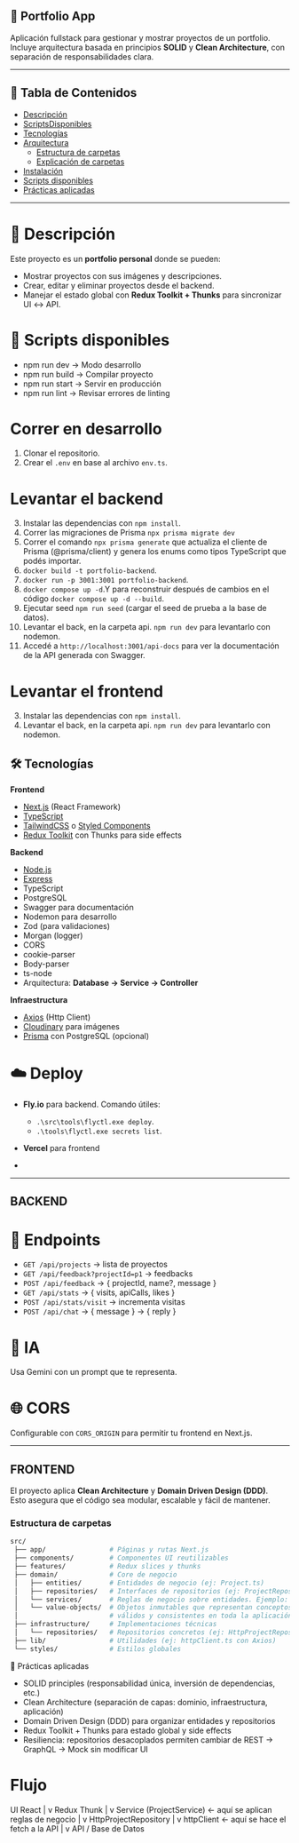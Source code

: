 ## 🚀 Portfolio App

Aplicación fullstack para gestionar y mostrar proyectos de un portfolio.  
Incluye arquitectura basada en principios **SOLID** y **Clean Architecture**, con separación de responsabilidades clara.

---

## 📖 Tabla de Contenidos
- [Descripción](#-descripción)
- [ScriptsDisponibles](#-scriptsDisponibles)
- [Tecnologías](#-tecnologías)
- [Arquitectura](#-arquitectura)
  - [Estructura de carpetas](#estructura-de-carpetas)
  - [Explicación de carpetas](#explicación-de-carpetas)
- [Instalación](#-instalación)
- [Scripts disponibles](#-scripts-disponibles)
- [Prácticas aplicadas](#-prácticas-aplicadas)

---

# 📌 Descripción
Este proyecto es un **portfolio personal** donde se pueden:
- Mostrar proyectos con sus imágenes y descripciones.
- Crear, editar y eliminar proyectos desde el backend.
- Manejar el estado global con **Redux Toolkit + Thunks** para sincronizar UI ↔ API.


# 📜 Scripts disponibles

- npm run dev → Modo desarrollo
- npm run build → Compilar proyecto
- npm run start → Servir en producción
- npm run lint → Revisar errores de linting

# Correr en desarrollo

1. Clonar el repositorio.
2. Crear el ```.env``` en base al archivo ```env.ts```.

# Levantar el backend
3. Instalar las dependencias con ``` npm install ```.
4. Correr las migraciones de Prisma ``` npx prisma migrate dev ```
5. Correr el comando ``` npx prisma generate ``` que actualiza el cliente de Prisma (@prisma/client) y genera los enums como tipos TypeScript que podés importar.
7. ```docker build -t portfolio-backend```.
8. ```docker run -p 3001:3001 portfolio-backend```.
9. ```docker compose up -d```.Y para reconstruir después de cambios en el código ```docker compose up -d --build```.
10. Ejecutar seed ``` npm run seed ``` (cargar el seed de prueba a la base de datos).
11. Levantar el back, en la carpeta api. ```npm run dev``` para levantarlo con nodemon.
12. Accedé a ```http://localhost:3001/api-docs``` para ver la documentación de la API generada con Swagger.

# Levantar el frontend
3. Instalar las dependencias con ``` npm install ```.
2. Levantar el back, en la carpeta api. ```npm run dev``` para levantarlo con nodemon.




## 🛠 Tecnologías
**Frontend**
- [Next.js](https://nextjs.org/) (React Framework)
- [TypeScript](https://www.typescriptlang.org/)
- [TailwindCSS](https://tailwindcss.com/) o [Styled Components](https://styled-components.com/)
- [Redux Toolkit](https://redux-toolkit.js.org/) con Thunks para side effects

**Backend**
- [Node.js](https://nodejs.org/)
- [Express](https://expressjs.com/)
- TypeScript
- PostgreSQL
- Swagger para documentación
- Nodemon para desarrollo
- Zod (para validaciones)
- Morgan (logger)
- CORS
- cookie-parser
- Body-parser
- ts-node
- Arquitectura: **Database → Service → Controller**

**Infraestructura**
- [Axios](https://axios-http.com/) (Http Client)
- [Cloudinary](https://cloudinary.com/) para imágenes
- [Prisma](https://www.prisma.io/) con PostgreSQL (opcional)



# ☁️ Deploy
- **Fly.io** para backend. Comando útiles:
   - ```.\src\tools\flyctl.exe deploy```.
   - ```.\tools\flyctl.exe secrets list```.
- **Vercel** para frontend


-
----------------------------------------------------------------------------------------------------------------

## BACKEND

# 🔌 Endpoints
- `GET /api/projects` → lista de proyectos
- `GET /api/feedback?projectId=p1` → feedbacks
- `POST /api/feedback` → { projectId, name?, message }
- `GET /api/stats` → { visits, apiCalls, likes }
- `POST /api/stats/visit` → incrementa visitas
- `POST /api/chat` → { message } → { reply }


# 🧠 IA
Usa Gemini con un prompt que te representa.


# 🌐 CORS
Configurable con `CORS_ORIGIN` para permitir tu frontend en Next.js.


----------------------------------------------------------------------------------------------------------------
## FRONTEND
El proyecto aplica **Clean Architecture** y **Domain Driven Design (DDD)**.  
Esto asegura que el código sea modular, escalable y fácil de mantener.

### Estructura de carpetas
```bash
src/
 ├── app/                # Páginas y rutas Next.js
 ├── components/         # Componentes UI reutilizables
 ├── features/           # Redux slices y thunks
 ├── domain/             # Core de negocio
 │   ├── entities/       # Entidades de negocio (ej: Project.ts)
 │   ├── repositories/   # Interfaces de repositorios (ej: ProjectRepository.ts)
 │   └── services/       # Reglas de negocio sobre entidades. Ejemplo: ProjectService valida que un proyecto tenga nombre antes de guardarlo.
 │   └── value-objects/  # Objetos inmutables que representan conceptos del dominio que tienen reglas propias. Garantizan que los datos sean     
 │                       # válidos y consistentes en toda la aplicación. Ej. En ProjectId nunca vas a tener un ID inválido.
 ├── infrastructure/     # Implementaciones técnicas
 │   └── repositories/   # Repositorios concretos (ej: HttpProjectRepository.ts)
 ├── lib/                # Utilidades (ej: httpClient.ts con Axios)
 └── styles/             # Estilos globales
```


🧩 Prácticas aplicadas

- SOLID principles (responsabilidad única, inversión de dependencias, etc.)
- Clean Architecture (separación de capas: dominio, infraestructura, aplicación)
- Domain Driven Design (DDD) para organizar entidades y repositorios
- Redux Toolkit + Thunks para estado global y side effects
- Resiliencia: repositorios desacoplados permiten cambiar de REST → GraphQL → Mock sin modificar UI


#  Flujo

UI React
   |
   v
Redux Thunk
   |
   v
  Service
(ProjectService)  <- aquí se aplican reglas de negocio
   |
   v
HttpProjectRepository 
   |
   v
httpClient <- aquí se hace el fetch a la API
   |
   v
API / Base de Datos